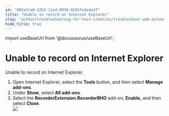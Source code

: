 ```yaml
---
id: "902a7ca0-22b2-11ed-9930-0242fe3e4a3f"
title: "Unable to record on Internet Explorer"
slug: "author/troubleshooting-for-test-creation/troubleshoot-web-automated-testing/unable-to-record-on-internet-explorer"
hide_title: true
---
```

import useBaseUrl from '@docusaurus/useBaseUrl';


# <a id="troubleshooting-7567" class="anchor_top_offset"/><a id="ariaid-title1" class="anchor_top_offset"/>Unable to record on Internet Explorer

<section xmlns="http://www.w3.org/1999/xhtml" className="section condition"><p className="p">Unable to record on Internet Explorer.</p></section> 
<div xmlns="http://www.w3.org/1999/xhtml" className="bodydiv troubleSolution"><section className="section remedy"><ol className="ol steps"><li className="li step stepexpand"><span className="ph cmd">Open Internet Explorer, select the <strong className="ph b">Tools</strong> button, and then select <strong className="ph b">Manage add-ons</strong>.</span></li><li className="li step stepexpand"><span className="ph cmd">Under <strong className="ph b">Show</strong>, select <strong className="ph b">All add-ons</strong>.</span></li><li className="li step stepexpand"><span className="ph cmd">Select the <strong className="ph b">RecorderExtension.RecorderBHO</strong> add-on, <strong className="ph b">Enable,</strong> and then select <strong className="ph b">Close</strong>.</span><div className="itemgroup stepxmp"><img className="image" src={useBaseUrl("https://raw.githubusercontent.com/katalon-studio/docs-images/master/katalon-studio/docs/troubleshooting-web-automated-testing/image2017-10-27-163A293A17.png")} /><br /><br /></div></li></ol></section></div>
